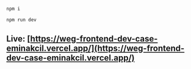 ```bash
npm i
```  
```bash
npm run dev
```  
## Live: [https://weg-frontend-dev-case-eminakcil.vercel.app/](https://weg-frontend-dev-case-eminakcil.vercel.app/)